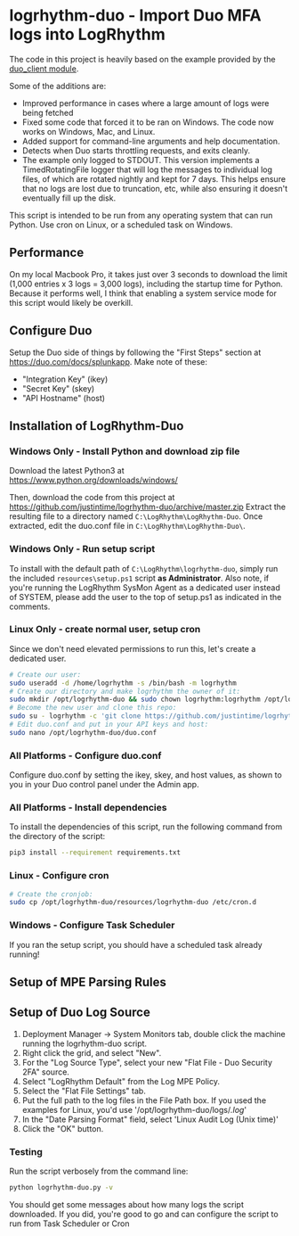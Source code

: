 # logrhythm-duo - Import Duo MFA logs into LogRhythm

The code in this project is heavily based on the example provided by the [duo_client module](https://github.com/duosecurity/duo_client_python/tree/master/examples/splunk).

Some of the additions are:
 * Improved performance in cases where a large amount of logs were being fetched
 * Fixed some code that forced it to be ran on Windows.  The code now works on Windows, Mac, and Linux.
 * Added support for command-line arguments and help documentation.
 * Detects when Duo starts throttling requests, and exits cleanly.
 * The example only logged to STDOUT.  This version implements a TimedRotatingFile logger that will log the messages to individual log files, of which are rotated nightly and 
kept for 7 days.  This helps ensure that no logs are lost due to truncation, etc, while also ensuring it doesn't eventually fill up the disk.

This script is intended to be run from any operating system that can run Python.  Use cron on Linux, or a scheduled task on Windows.

## Performance
On my local Macbook Pro, it takes just over 3 seconds to download the limit (1,000 entries x 3 logs = 3,000 logs), including the startup time for Python.  Because it performs well, I think 
that enabling a system service mode for this script would likely be overkill.

## Configure Duo

Setup the Duo side of things by following the "First Steps" section at https://duo.com/docs/splunkapp.  Make note of these:
 * "Integration Key" (ikey)
 * "Secret Key" (skey)
 * "API Hostname" (host)

## Installation of LogRhythm-Duo

### Windows Only - Install Python and download zip file
Download the latest Python3 at https://www.python.org/downloads/windows/

Then, download the code from this project at https://github.com/justintime/logrhythm-duo/archive/master.zip  Extract the 
resulting file to a directory named ```C:\LogRhythm\LogRhythm-Duo```.  Once extracted, edit the duo.conf file in ```C:\LogRhythm\LogRhythm-Duo\```.

### Windows Only - Run setup script
To install with the default path of ```C:\LogRhythm\logrhythm-duo```, simply run the included ```resources\setup.ps1``` script **as Administrator**.  Also note, if you're running the LogRhythm SysMon Agent as a dedicated user instead of SYSTEM, please add the user 
to the top of setup.ps1 as indicated in the comments.

### Linux Only - create normal user, setup cron
Since we don't need elevated permissions to run this, let's create a dedicated user.

``` bash
# Create our user:
sudo useradd -d /home/logrhythm -s /bin/bash -m logrhythm
# Create our directory and make logrhythm the owner of it:
sudo mkdir /opt/logrhythm-duo && sudo chown logrhythm:logrhythm /opt/logrhythm-duo && sudo chmod 700 /opt/logrhythm-duo
# Become the new user and clone this repo:
sudo su - logrhythm -c 'git clone https://github.com/justintime/logrhythm-duo.git /opt/logrhythm-duo'
# Edit duo.conf and put in your API keys and host:
sudo nano /opt/logrhythm-duo/duo.conf
```
### All Platforms - Configure duo.conf
Configure duo.conf by setting the ikey, skey, and host values, as shown to you in your Duo control panel under the Admin app.

### All Platforms - Install dependencies
To install the dependencies of this script, run the following command from the directory of the script:
``` bash
pip3 install --requirement requirements.txt
```

### Linux - Configure cron
``` bash
# Create the cronjob:
sudo cp /opt/logrhythm-duo/resources/logrhythm-duo /etc/cron.d
```

### Windows - Configure Task Scheduler
If you ran the setup script, you should have a scheduled task already running!

## Setup of MPE Parsing Rules

## Setup of Duo Log Source

 1. Deployment Manager -> System Monitors tab, double click the machine running the logrhythm-duo script.
 1. Right click the grid, and select "New".
 1. For the "Log Source Type", select your new "Flat File - Duo Security 2FA" source.
 1. Select "LogRhythm Default" from the Log MPE Policy.
 1. Select the "Flat File Settings" tab.
 1. Put the full path to the log files in the File Path box.  If you used the examples for Linux, you'd 
 use '/opt/logrhythm-duo/logs/*.log*'
 1. In the "Date Parsing Format" field, select 'Linux Audit Log (Unix time)'
 1. Click the "OK" button.


### Testing
Run the script verbosely from the command line:
``` bash
python logrhythm-duo.py -v
```
You should get some messages about how many logs the script downloaded.  If you did, you're good to go and can configure the script to run from Task Scheduler or Cron

